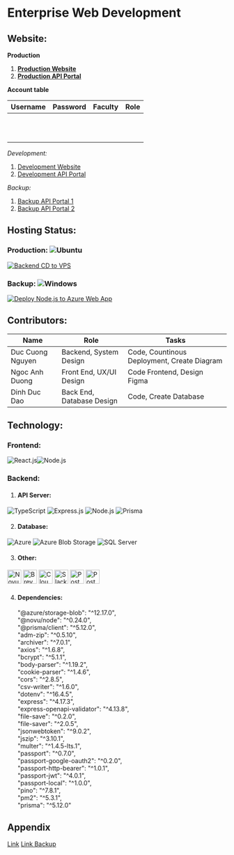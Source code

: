 # Enterprise Web Development
## Website:
**Production**
1. **[Production Website](https://enterprise-dev-web.vercel.app/)**
2. **[Production API Portal](https://portal.cuongnd.work/)**

**Account table**

| Username | Password | Faculty | Role |
| -------- | -------- | ------- | ---- |
|          |          |         |      |
|          |          |         |      |
|          |          |         |      |
|          |          |         |      |
|          |          |         |      |
|          |          |         |      |
|          |          |         |      |
|          |          |         |      |
|          |          |         |      |
|          |          |         |      |
|          |          |         |      |



*Development:*
1. [Development Website](https://wwww.cuongnd.work/)
2. [Development API Portal](https://dev-nodejs.cuongnd.work/)

*Backup:*
1. [Backup API Portal 1](https://cuongnd.onrender.com/)
2. [Backup API Portal 2](https://cuongnd.azurewebsites.net/)

## Hosting Status:
### Production: ![Ubuntu](https://img.shields.io/badge/Ubuntu-Compatible-brightgreen?style=flat-square&logo=ubuntu&logoColor=white)
[![Backend CD to VPS](https://github.com/Cuongdzwl/Enterprise_DevWeb/actions/workflows/master_cd_vps.yml/badge.svg)](https://github.com/Cuongdzwl/Enterprise_DevWeb/actions/workflows/master_cd_vps.yml)
### Backup: ![Windows](https://img.shields.io/badge/Windows-Compatible-brightgreen?style=flat-square&logo=windows&logoColor=white)
[![Deploy Node.js to Azure Web App](https://github.com/Cuongdzwl/Enterprise_DevWeb/actions/workflows/master_cuongnd.yml/badge.svg)](https://github.com/Cuongdzwl/Enterprise_DevWeb/actions/workflows/master_cuongnd.yml)

## Contributors:

| Name             | Role                      | Tasks                                       |
| ---------------- | ------------------------- | ------------------------------------------- |
| Duc Cuong Nguyen | Backend, System Design    | Code, Countinous Deployment, Create Diagram |
| Ngoc Anh Duong   | Front End, UX/UI Design   | Code Frontend, Design Figma                                  |
| Dinh Duc Dao     | Back End, Database Design | Code, Create Database                       |

## Technology:

### Frontend:
![React.js](https://img.shields.io/badge/React.js-18.x-61DAFB?style=flat-square&logo=react&logoColor=white)![Node.js](https://img.shields.io/badge/Node.js-20.x-339933?style=flat-square&logo=node.js&logoColor=white)

### Backend:

1. #### API Server:
![TypeScript](https://img.shields.io/badge/-TypeScript-3178C6?logo=typescript&logoColor=white) ![Express.js](https://img.shields.io/badge/Express.js-4.x-000000?style=flat-square&logo=express&logoColor=white) ![Node.js](https://img.shields.io/badge/Node.js-18.x-339933?style=flat-square&logo=node.js&logoColor=white) ![Prisma](https://img.shields.io/badge/-Prisma-2D3748?logo=prisma&logoColor=white)

2. #### Database:
![Azure](https://img.shields.io/badge/-Azure-0089D6?logo=microsoft-azure&logoColor=white) ![Azure Blob Storage](https://img.shields.io/badge/-Azure%20Blob%20Storage-0078D4?logo=azuredevops&logoColor=white) ![SQL Server](https://img.shields.io/badge/-SQL%20Server-CC2927?logo=microsoft-sql-server&logoColor=white)

3. #### Other:
<img src="https://assets.super.so/1e9f5a51-c4c6-4fca-b6e8-25fa0186f139/images/0f550019-16db-4a65-90d1-1bdb7d3c5f20/novu-logo-gradient-light-background2x.png" alt="Novu Logo" height="32px"/> <img src="https://corp-backend.brevo.com/wp-content/uploads/2023/04/Brevo-Logo-1.png" alt="Brevo Logo" height="32px"/> <img src="https://cf-assets.www.cloudflare.com/slt3lc6tev37/7bIgGp4hk4SFO0o3SBbOKJ/b48185dcf20c579960afad879b25ea11/CF_logo_stacked_blktype.jpg" alt="Cloudflared Logo" height="32px"/> <img src="https://upload.wikimedia.org/wikipedia/commons/thumb/b/b9/Slack_Technologies_Logo.svg/2560px-Slack_Technologies_Logo.svg.png" alt="Slack Logo" height="32px"/> <img src="https://upload.wikimedia.org/wikipedia/commons/c/c2/Postman_%28software%29.png" alt="Postman Logo" height="32px"/> <img src="https://upload.wikimedia.org/wikipedia/commons/e/e7/Visual_Paradigm_logo.png" alt="Postman Logo" height="32px"/>   

4. #### Dependencies:
    "@azure/storage-blob": "^12.17.0",<br>
    "@novu/node": "^0.24.0",<br>
    "@prisma/client": "^5.12.0",<br>
    "adm-zip": "^0.5.10",<br>
    "archiver": "^7.0.1",<br>
    "axios": "^1.6.8",<br>
    "bcrypt": "^5.1.1",<br>
    "body-parser": "^1.19.2",<br>
    "cookie-parser": "^1.4.6",<br>
    "cors": "^2.8.5",<br>
    "csv-writer": "^1.6.0",<br>
    "dotenv": "^16.4.5",<br>
    "express": "^4.17.3",<br>
    "express-openapi-validator": "^4.13.8",<br>
    "file-save": "^0.2.0",<br>
    "file-saver": "^2.0.5",<br>
    "jsonwebtoken": "^9.0.2",<br>
    "jszip": "^3.10.1",<br>
    "multer": "^1.4.5-lts.1",<br>
    "passport": "^0.7.0",<br>
    "passport-google-oauth2": "^0.2.0",<br>
    "passport-http-bearer": "^1.0.1",<br>
    "passport-jwt": "^4.0.1",<br>
    "passport-local": "^1.0.0",<br>
    "pino": "^7.8.1",<br>
    "pm2": "^5.3.1",<br>
    "prisma": "^5.12.0"<br>

## Appendix
[Link](https://bit.ly/Enterprise_Web_Development_Group_2)
[Link Backup]()









